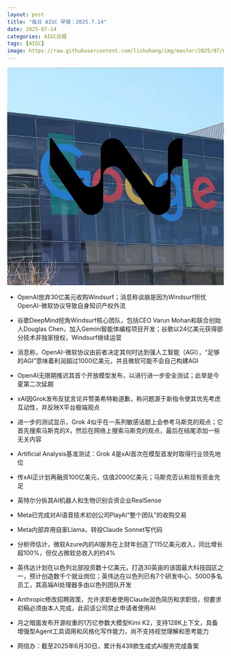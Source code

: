 ```yaml
---
layout: post
title: "每日 AIGC 早报：2025.7.14"
date: 2025-07-14
categories: AIGC日报
tags: [AIGC]
image: https://raw.githubusercontent.com/lishuhang/img/master/2025/07/0714-d.jpg
---
```


![封面图](https://raw.githubusercontent.com/lishuhang/img/master/2025/07/0714-d.jpg)

  - OpenAI放弃30亿美元收购Windsurf；消息称谈崩是因为Windsurf担忧OpenAI-微软协议导致自身知识产权外流

  - 谷歌DeepMind挖角Windsurf核心团队，包括CEO Varun Mohan和联合创始人Douglas Chen，加入Gemini智能体编程项目开发；谷歌以24亿美元获得部分技术非独家授权，Windsurf继续运营

  - 消息称，OpenAI-微软协议由前者决定其何时达到强人工智能（AGI），“足够的AGI”意味着利润超过1000亿美元，并且微软可能不会自己构建AGI

  - OpenAI无限期推迟其首个开放模型发布，以进行进一步安全测试；此举是今夏第二次延期

  - xAI因Grok发布反犹言论并赞美希特勒道歉，称问题源于新指令使其优先考虑互动性，并反映X平台极端观点

  - 进一步的测试显示，Grok 4似乎在一系列敏感话题上会参考马斯克的观点；它首先搜索马斯克的X，然后在网络上搜索马斯克的观点，最后在结尾添加一些无关内容

  - Artificial Analysis基准测试：Grok 4是xAI首次在模型首发时取得行业领先地位

  - 传xAI正计划再融资100亿美元，估值2000亿美元；马斯克否认称现有资金充足

  - 英特尔分拆其AI机器人和生物识别合资企业RealSense

  - Meta已完成对AI语音技术初创公司PlayAI“整个团队”的收购交易

  - Meta内部弃用自家Llama，转投Claude Sonnet写代码

  - 分析师估计，微软Azure内的AI服务在上财年创造了115亿美元收入，同比增长超100%，但仅占微软总收入的约4%

  - 英伟达计划在以色列北部投资数十亿美元，打造30英亩的该国最大科技园区之一，预计创造数千个就业岗位；英伟达在以色列已有7个研发中心、5000多名员工，其高端AI处理器多由以色列团队开发

  - Anthropic修改招聘政策，允许求职者使用Claude润色简历和求职信，但要求初稿必须由本人完成，此前该公司禁止申请者使用AI

  - 月之暗面发布开源权重的1万亿参数大模型Kimi K2，支持128K上下文，具备增强型Agent工具调用和风格化写作能力，尚不支持视觉理解和思考能力

  - 网信办：截至2025年6月30日，累计有439款生成式AI服务完成备案